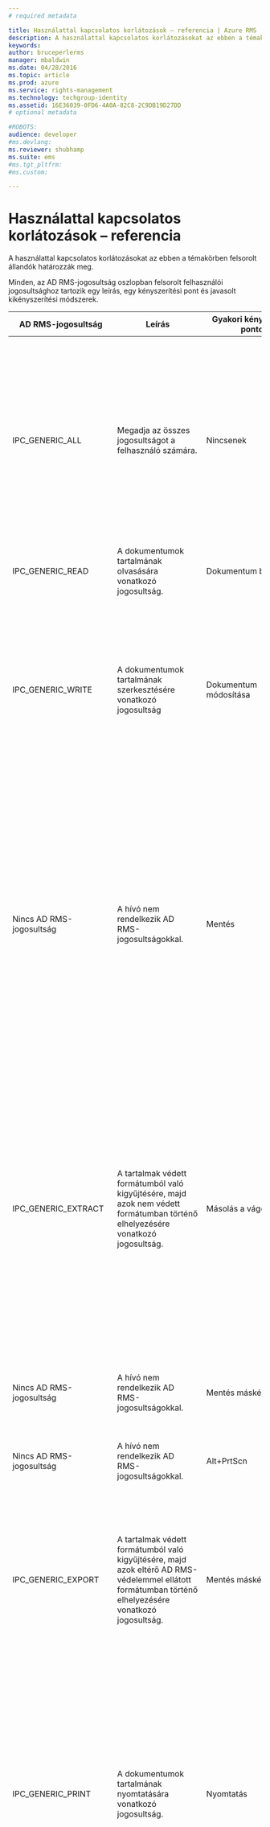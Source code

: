 ```yaml
---
# required metadata

title: Használattal kapcsolatos korlátozások – referencia | Azure RMS
description: A használattal kapcsolatos korlátozásokat az ebben a témakörben felsorolt állandók határozzák meg.
keywords:
author: bruceperlerms
manager: mbaldwin
ms.date: 04/28/2016
ms.topic: article
ms.prod: azure
ms.service: rights-management
ms.technology: techgroup-identity
ms.assetid: 16E36039-0FD6-4A0A-82C8-2C9DB19D27DD
# optional metadata

#ROBOTS:
audience: developer
#ms.devlang:
ms.reviewer: shubhamp
ms.suite: ems
#ms.tgt_pltfrm:
#ms.custom:

---
```


# Használattal kapcsolatos korlátozások – referencia

A használattal kapcsolatos korlátozásokat az ebben a témakörben felsorolt állandók határozzák meg.



Minden, az AD RMS-jogosultság oszlopban felsorolt felhasználói jogosultsághoz tartozik egy leírás, egy kényszerítési pont és javasolt kikényszerítési módszerek.

| AD RMS-jogosultság | Leírás | Gyakori kényszerítési pontok | A kényszerítés módja |
|--------------|-------------|---------------------------|----------------|
|IPC_GENERIC_ALL |Megadja az összes jogosultságot a felhasználó számára.| Nincsenek |Ezt a jogosultságot a rendszer használja, és általában nincs szükség a közvetlen ellenőrzésére. <br><br> Az [**IpcAccessCheck**](/rights-management/sdk/2.1/api/win/functions#msipc_ipcaccesscheck) ezen jogosultság segítségével határozza meg, hogy a felhasználó kapjon-e más jogosultságokat, ahogyan az ebben a példában is látszik.<br><br> `/* fAccessGranted is set to TRUE if either the IPC_GENERIC_WRITE or the IPC_GENERIC_ALL right is granted */` <br><br> `IpcAccessCheck(hKey, IPC_GENERIC_WRITE, &fAccessGranted);`
|IPC_GENERIC_READ |A dokumentumok tartalmának olvasására vonatkozó jogosultság.|Dokumentum betöltése|Ne töltődjön be vagy jelenlen meg a dokumentum tartalma|
|IPC_GENERIC_WRITE|A dokumentumok tartalmának szerkesztésére vonatkozó jogosultság|Dokumentum módosítása|A dokumentum tartalmának módosítására használható felhasználói felületi vezérlők ne legyenek szerkeszthetőek. <br><br> Tiltsa le a dokumentummódosításokat aktiváló menüelemeket. Gyakori példák: **Szerkesztés** > **Kivágás**, **Szerkesztés** > **Beillesztés** és **Beszúrás**. <br><br>Tiltsa le a dokumentummódosításokat aktiváló helyimenü-elemeket.|
|Nincs AD RMS-jogosultság|A hívó nem rendelkezik AD RMS-jogosultságokkal.|Mentés|Tiltsa le a **Fájl** > **Mentés** menüt. <br><br> **Megjegyzés** Ez a jogosultság nem szabályozza a **Fájl** > **Mentés másként** műveletet, mert az nem jelent változást az eredeti dokumentumra nézve.<br><br> Tiltsa le a mentés indításához használható billentyűparancsokat (például Ctrl+S).<br><br> **Tipp** Ajánlott eljárás frissíteni az alapvető **Fájl** > **Mentés** kódot, hogy meghiúsuljon, ha a felhasználó nem rendelkezik ezzel a jogosultsággal. Ez biztonsági hálóként funkcionál, ha kihagyná valamelyik, a mentést aktiváló UX-mechanizmust.
|IPC_GENERIC_EXTRACT|A tartalmak védett formátumból való kigyűjtésére, majd azok nem védett formátumban történő elhelyezésére vonatkozó jogosultság.|Másolás a vágólapra|Tiltsa le a **Szerkesztés** > **Másolás** menüt. Tiltsa le a **Szerkesztés** > **Kivágás** menüt. <br><br>Tiltsa le minden helyi menüben a **Másolás** és a **Kivágás** parancsot.<br><br>Tiltsa le a másolás indításához használható billentyűparancsokat (például Ctrl+C vagy Ctrl+X).<br><br>Frissítse a [**WM_CUT**](https://msdn.microsoft.com/library/windows/desktop/ms649023) üzenetkezelőjét, hogy visszautasítsa az adatok másolását, ha a felhasználó nem rendelkezik ezzel a jogosultsággal. Ha az ablak az alapértelmezett, Windows által biztosított üzenetkezelőt használja, helyezze alosztályba ezt az ablakot, és adja meg a saját kezelőit a következőkhöz: **WM_COPY** és **WM_CUT**.
|Nincs AD RMS-jogosultság|A hívó nem rendelkezik AD RMS-jogosultságokkal.|Mentés másként|A **Mentés másként** párbeszédablakban tiltsa le azokat a fájlformátumokat, amelyek azt eredményeznék, hogy a dokumentumot a rendszer RMS-védelem nélkül mentse.|
|Nincs AD RMS-jogosultság|A hívó nem rendelkezik AD RMS-jogosultságokkal.|Alt+PrtScn|Hívja meg az [**IpcProtectWindow**](/rights-management/sdk/2.1/api/win/functions#msipc_ipcprotectwindow) parancsot bármelyik, dokumentumtartalmakat megjelenítő ablakban.|
|IPC_GENERIC_EXPORT|A tartalmak védett formátumból való kigyűjtésére, majd azok eltérő AD RMS-védelemmel ellátott formátumban történő elhelyezésére vonatkozó jogosultság.|Mentés másként|A **Mentés másként** párbeszédablakban tiltsa le a más fájlformátumban való mentés képességét.<br><br>**Tipp** Ajánlott eljárás frissíteni az alapvető **Fájl** > **Mentés másként** kódot, hogy meghiúsuljon, ha a felhasználó megkísérli más formátumba menteni ezt a fájlt, és nem rendelkezik ezzel a jogosultsággal. Ez biztonsági hálóként funkcionál, ha kihagyná valamelyik, a mentés másként funkciót aktiváló UX-mechanizmust.|
|IPC_GENERIC_PRINT|A dokumentumok tartalmának nyomtatására vonatkozó jogosultság.|Nyomtatás|Tiltsa le a **Fájl** > **Nyomtatás** menüt.<br><br>Tiltsa le a nyomtatás indításához használható billentyűparancsokat (például Ctrl+P).<br><br>Tiltsa le a nyomtatás indításához használható helyimenü-elemeket.<br><br>**Tipp** Ajánlott eljárás frissíteni az alapvető **Fájl** > **Nyomtatás** kódot, hogy meghiúsuljon, ha a felhasználó nem rendelkezik ezzel a jogosultsággal. Ez biztonsági hálóként funkcionál, ha kihagyná valamelyik, a nyomtatást aktiváló UX-mechanizmust.|
|IPC_GENERIC_COMMENT|Néhány alkalmazás a fő dokumentumtartalom frissítése nélkül is támogatja a megjegyzések és feliratok a dokumentumhoz adását.<br><br>Ez a jogosultság biztosítja a felhasználó számára a képesség elérését.|Véleményezés > Megjegyzés beszúrása <br><br> Véleményezés > Megjegyzés törlése | Tiltsa le a dokumentumokhoz fűzött megjegyzések vagy feliratok módosításához használható menüelemeket. Példák: **Véleményezés** > **Megjegyzés beszúrása** és **Véleményezés** > **Megjegyzés törlése**. <br><br>Tiltsa le az összes billentyűparancsot, amellyel a dokumentum megjegyzéseinek módosítása aktiválható.<br><br>**Megjegyzés** Az alapértelmezett megvalósításhoz szükséges az **IPC_GENERIC_COMMENT** és az **IPC_GENERIC_WRITE** is, hogy tartósan új megjegyzéseket lehessen írni egy fájlba. Az alkalmazások támogathatják azt az esetet, ahol az **IPC_GENERIC_COMMENT** jogosultság meg van adva, az **IPC_GENERIC_WRITE** jogosultság azonban nincs. Ebben az esetben engedélyezve van a Mentés lehetővé tétele, ha a dokumentummódosítások csak a megjegyzésekre korlátozódnak.|
|IPC_VIEW_RIGHTS||–|A rendszer kényszeríti ki. A rendszer nem engedi, hogy a fejlesztő lekérdezze a [**felhasználói jogosultságok listáját**](/rights-management/sdk/2.1/api/win/structures#msipc_ipc_user_rights_list) egy licencről, ha nem rendelkezik ezzel a jogosultsággal.
|IPC_EDIT_RIGHTS|Bizonyos alkalmazások lehetővé teszik a felhasználók számára a felhasználók és a jogosultságok módosítását az AD RMS-védelemmel ellátott tartalomra vonatkozóan.<br><br>Ez a jogosultság biztosítja a felhasználó számára a képesség elérését.|Alkalmazásjogosultságok szerkesztési felhasználói felületének vezérlői|Tiltsa le minden olyan felhasználói felülethez a felhasználói hozzáférést, amellyel szerkeszthető egy dokumentum RMS-házirendje.|

 

 

 


<!--HONumber=May16_HO2-->


